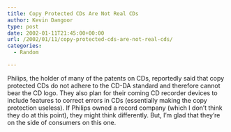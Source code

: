 ```yaml
---
title: Copy Protected CDs Are Not Real CDs
author: Kevin Dangoor
type: post
date: 2002-01-11T21:45:00+00:00
url: /2002/01/11/copy-protected-cds-are-not-real-cds/
categories:
  - Random

---
```

Philips, the holder of many of the patents on CDs, reportedly said that copy protected CDs do not adhere to the CD-DA standard and therefore cannot bear the CD logo. They also plan for their coming CD recorder devices to include features to correct errors in CDs (essentially making the copy protection useless). If Philips owned a record company (which I don&#8217;t think they do at this point), they might think differently. But, I&#8217;m glad that they&#8217;re on the side of consumers on this one.